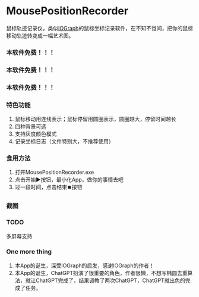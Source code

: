 # MousePositionRecorder
鼠标轨迹记录仪，类似[IOGraph](https://iographica.com/)的鼠标坐标记录软件，在不知不觉间，把你的鼠标移动轨迹转变成一幅艺术图。

### 本软件免费！！！
### 本软件免费！！！
### 本软件免费！！！

### 特色功能

1. 鼠标移动用连线表示；鼠标停留用圆圈表示，圆圈越大，停留时间越长
2. 四种背景可选
3. 支持灰度颜色模式
4. 记录坐标日志（文件特别大，不推荐使用）

### 食用方法
1. 打开MousePositionRecorder.exe
2. 点击开始▶️按钮，最小化App，做你的事情去吧
3. 过一段时间，点击结束⏹️按钮

### 截图



### TODO
多屏幕支持

### One more thing
1. 本App的诞生，深受IOGraph的启发，感谢IOGraph的作者！
2. 本App的诞生，ChatGPT扮演了很重要的角色，作者很懒，不想写椭圆去重算法，就让ChatGPT完成了，结果调教了两次ChatGPT，ChatGPT就出色的完成了任务。